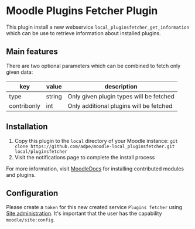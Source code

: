 # Moodle Plugins Fetcher Plugin

This plugin install a new webservice `local_pluginsfetcher_get_information` which can be use to retrieve information about installed plugins.

## Main features

There are two optional parameters which can be combined to fetch only given data:

| key         | value  | description                             |
|-------------|--------|-----------------------------------------|
| type        | string | Only given plugin types will be fetched |
| contribonly | int    | Only additional plugins will be fetched |

## Installation
1. Copy this plugin to the `local` directory of your Moodle instance: `git clone https://github.com/adpe/moodle-local_pluginsfetcher.git local/pluginsfetcher`
2. Visit the notifications page to complete the install process

For more information, visit [MoodleDocs](https://docs.moodle.org/36/en/Installing_plugins#Installing_manually_at_the_server) for installing contributed modules and plugins.

## Configuration
Please create a `token` for this new created service `Plugins fetcher` using [Site administration](https://FQDN/admin/settings.php?section=webservicetokens). It's important that the user has the capability `moodle/site:config`.
